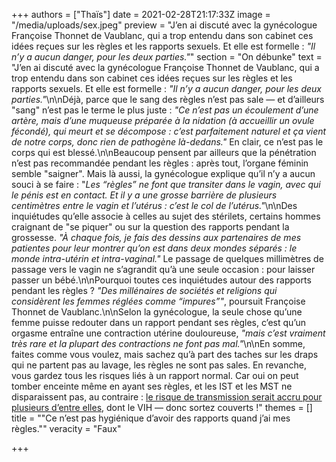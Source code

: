 +++
authors = ["Thaïs"]
date = 2021-02-28T21:17:33Z
image = "/media/uploads/sex.jpeg"
preview = "J’en ai discuté avec la gynécologue Françoise Thonnet de Vaublanc, qui a trop entendu dans son cabinet ces idées reçues sur les règles et les rapports sexuels. Et elle est formelle&nbsp;: _\"Il n’y a aucun danger, pour les deux parties.\"_"
section = "On débunke"
text = "J’en ai discuté avec la gynécologue Françoise Thonnet de Vaublanc, qui a trop entendu dans son cabinet ces idées reçues sur les règles et les rapports sexuels. Et elle est formelle&nbsp;: _\"Il n’y a aucun danger, pour les deux parties.\"_\n\nDéjà, parce que le sang des règles n’est pas sale — et d’ailleurs \"sang\" n’est pas le terme le plus juste&nbsp;: _\"Ce n’est pas un écoulement d’une artère, mais d’une muqueuse préparée à la nidation (à accueillir un ovule fécondé), qui meurt et se décompose&nbsp;: c’est parfaitement naturel et ça vient de notre corps, donc rien de pathogène là-dedans.\"_ En clair, ce n’est pas le corps qui est blessé.\n\nBeaucoup pensent par ailleurs que la pénétration n’est pas recommandée pendant les règles&nbsp;: après tout, l’organe féminin semble \"saigner\". Mais là aussi, la gynécologue explique qu’il n’y a aucun souci à se faire&nbsp;: \"_Les &ldquo;règles&rdquo; ne font que transiter dans le vagin, avec qui le pénis est en contact. Et il y a une grosse barrière de plusieurs centimètres entre le vagin et l’utérus&nbsp;: c’est le col de l’utérus.\"_\n\nDes inquiétudes qu’elle associe à celles au sujet des stérilets, certains hommes craignant de \"se piquer\" ou sur la question des rapports pendant la grossesse. _\"À chaque fois, je fais des dessins aux partenaires de mes patientes pour leur montrer qu’on est dans deux mondes séparés&nbsp;: le monde intra-utérin et intra-vaginal.\"_ Le passage de quelques millimètres de passage vers le vagin ne s’agrandit qu’à une seule occasion&nbsp;: pour laisser passer un bébé.\n\nPourquoi toutes ces inquiétudes autour des rapports pendant les règles&nbsp;? _\"Des millénaires de sociétés et religions qui considèrent les femmes réglées comme &ldquo;impures&rdquo;\"_, poursuit Françoise Thonnet de Vaublanc.\n\nSelon la gynécologue, la seule chose qu’une femme puisse redouter dans un rapport pendant ses règles, c’est qu’un orgasme entraîne une contraction utérine douloureuse, _\"mais c’est vraiment très rare et la plupart des contractions ne font pas mal.\"_\n\nEn somme, faites comme vous voulez, mais sachez qu’à part des taches sur les draps qui ne partent pas au lavage, les règles ne sont pas sales. En revanche, vous gardez tous les risques liés à un rapport normal. Car oui on peut tomber enceinte même en ayant ses règles, et les IST et les MST ne disparaissent pas, au contraire&nbsp;: [le risque de transmission serait accru pour plusieurs d’entre elles](https://www.huffingtonpost.fr/2017/05/13/8-choses-a-savoir-sur-les-rapports-sexuels-pendant-les-regles_a_22056515/), dont le VIH — donc sortez couverts&nbsp;!"
themes = []
title = "\"Ce n’est pas hygiénique d’avoir des rapports quand j’ai mes règles.\""
veracity = "Faux"

+++
